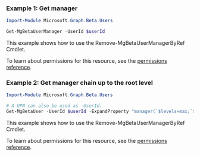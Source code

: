 ### Example 1: Get manager

```powershell
Import-Module Microsoft.Graph.Beta.Users

Get-MgBetaUserManager -UserId $userId
```
This example shows how to use the Remove-MgBetaUserManagerByRef Cmdlet.

To learn about permissions for this resource, see the [permissions reference](/graph/permissions-reference).

### Example 2: Get manager chain up to the root level

```powershell
Import-Module Microsoft.Graph.Beta.Users

# A UPN can also be used as -UserId.
Get-MgBetaUser -UserId $userId -ExpandProperty "manager(`$levels=max;`$select=id,displayName)" -Property "id,displayName" -CountVariable CountVar -ConsistencyLevel eventual
```
This example shows how to use the Remove-MgBetaUserManagerByRef Cmdlet.

To learn about permissions for this resource, see the [permissions reference](/graph/permissions-reference).


